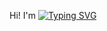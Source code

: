 Hi! I'm
[![Typing SVG](https://readme-typing-svg.demolab.com?font=Silkscreen&duration=4000&pause=500&color=7F35D7&center=true&width=435&lines=+andres+%E2%96%B7+Software+Developer)](https://git.io/typing-svg)
